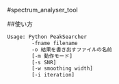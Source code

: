 #spectrum_analyser_tool

##使い方
```bash
Usage: Python PeakSearcher
        -fname filename
        -o 結果を書き出すファイルの名前
        [-m 動作モード]
        [-s SNR]
        [-w smoothing width]
        [-i iteration]
```
